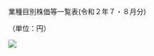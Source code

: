 業種目別株価等一覧表(令和２年７・８月分)

（単位：円）

![](https://www.nta.go.jp/tmp/8e5f7cdb-5d9b-47c8-acef-ff6deafd4cab/images/720cbd5da3d616c82667c87ed1a4706f4c6954c4e53262f0243ba3a4055f0534.jpg)